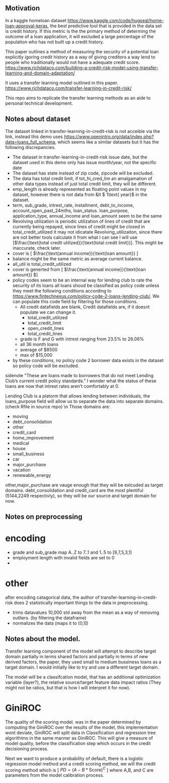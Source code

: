 ## Motivation
In a kaggle homeloan dataset https://www.kaggle.com/code/hugseal/home-loan-approval-keras,
the best predictive tool that is provided in the data set is credit history. If this metric is the the primary method of determing the outcome of a loan application, it will excluded a large percentage of the population who has not built up a credit history.

This paper outlines a method of measuring the security of a potential loan explicitly igoring credit history as a way of giving creditors a way lend to people who traditionally would not have a adequate credit score.
https://www.richdataco.com/building-a-credit-risk-model-using-transfer-learning-and-domain-adaptation/

It uses a transfer learning model outlined in this paper.
https://www.richdataco.com/transfer-learning-in-credit-risk/

This repo aims to replicate the transfer learning methods as an aide to personal technical development.


## Notes about dataset
The dataset linked in transfer-learning-in-credit-risk is not acceible via the link, instead this demo uses https://www.openintro.org/data/index.php?data=loans_full_schema, which seems like a similar datasets but it has the following discrepancies.

- The dataset in transfer-learning-in-credit-risk issue date, but the dataset used in this demo only has issue month/year, not the specific date
- The dataset has state instead of zip code, zipcode will be excluded.
- The data has total credit limit, if tot_hi_cred_lim an amalgamation of other data types instead of just total credit limit, they will be different.
- emp_length is already represented as floating point values in my dataset, however there is not data from &lt $ 1\text{ year}$ in the dataset.
- term, sub_grade, intrest_rate, installment,  debt_to_income, account_open_past_24mths, loan_status. loan_purpose, application_type, annual_income and loan_amount seem to be the same
- Revolving utilization is periodic utilization of lines of credit that are currently being repayed, since lines of credit might be closed in total_credit_utilized it may not idicatate Revolving_utilizaiton, since there are not better tools calculate it from what I can see I will use \[$\frac{\text{total credit utilized}}{\text{total credit limit}}]. This might be inaccurate, check later.
- cover is \[ $\frac{\text{annual income}}{\text{loan amount}} \]
- balance might be the same metric as average current balance.
- all_util is total_credit_utilized
- cover is generted from \[ $\frac{\text{annual income}}{\text{loan amount}} $\]
- policy codes seem to be an internal way for lending club to rate the security of its loans all loans shoud be classified as policy code unless they meet the following conditions according to https://www.fintechnexus.com/policy-code-2-loans-lending-club/. We can populate this code field by filtering for those conditions.
    - All credit datafields are blank, Credit datafields are, if it doesnt populate we can change it. 
        - total_credit_utilized
        - total_credit_limit
        - open_credit_lines
        - total_credit_lines
    - grade is F and G with intrest ranging from 23.5% to 26.06%
    - all 36 month loans
    - average of $8500
    - max of $15,000
- by these conditions, no policy code 2 borrower data exists in the dataset so policy code will be excluded.

sidenote "These are loans made to borrowers that do not meet Lending Club’s current credit policy standards." I wonder what the status of these loans are now that intrest rates aren't comfortably at 0.


Lending Club is a platorm that allows lending between individuals, the loans_purpose field will allow us to separate the data into separate domains.(check Rfile in source repo)
\n
Those domains are:
- moving
- debt_consolidation
- other
- credit_card
- home_improvement
- medical
- house
- small_business
- car
- major_purchase
- vacation
- renewable_energy


other,major_purchase are vauge enough that they will be exlcuded as target domains.
debt_consolidation and credit_card are the most plentiful (5144,2249 respectivly), so they will be our source and target domain for now.



## Notes on preprocessing
# encoding
- grade and sub_grade map A..Z to 7..1 and 1..5 to [9,7,5,3,1]
- employment length with invalid fields are set to 0
-

# other
after encoding catagorical data, the author of transfer-learning-in-credit-risk does 2 statistically important things to the data in preprocessing.
 - trims datavalues 10,000 std away from the mean as a way of removing outliers. (by filtering the dataframe)
 - normalizes the data (maps it to (0,1])

## Notes about the model.
Transfer learning component of the model will attempt to describe target domain partially in terms shared factors and partially in terms of new derived factors, the paper, they used small to medium bussiness loans as a target domain. I would initially like to try and use a different target domain.

The model will be a classifcation model, that has an additional optimization variable (layer?), the relative source/target feature data impact ratios (They might not be ratios, but that is how I will interpret it for now).

# GiniROC
The quality of the scoring model. was in the paper determined by computing the GiniROC over the results of the model, this implementation wont deviate, GiniROC will split data in Classification and regression tree algorithims in the same manner as GiniROC. This will give a measure of model quality, before the classification step which occurs in the credit decisioning process.

Next we want to produce a probability of default, there is a logistic regression model method and a credit scoring method, we will the credit scoring method which is \[ $PD=(A-B*\text{Score})^C$ \] where A,B, and C are parameters from the model calibration process.


